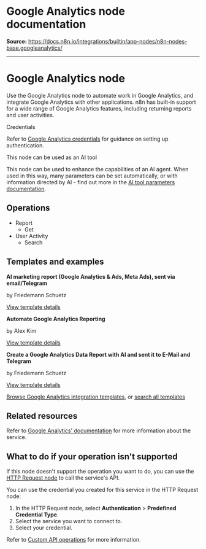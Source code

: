 # Google Analytics node documentation

**Source:** https://docs.n8n.io/integrations/builtin/app-nodes/n8n-nodes-base.googleanalytics/

---

# Google Analytics node

Use the Google Analytics node to automate work in Google Analytics, and integrate Google Analytics with other applications. n8n has built-in support for a wide range of Google Analytics features, including returning reports and user activities.

Credentials

Refer to [Google Analytics credentials](../../credentials/google/) for guidance on setting up authentication.

This node can be used as an AI tool

This node can be used to enhance the capabilities of an AI agent. When used in this way, many parameters can be set automatically, or with information directed by AI - find out more in the [AI tool parameters documentation](../../../../advanced-ai/examples/using-the-fromai-function/).

## Operations

- Report
  - Get
- User Activity
  - Search

## Templates and examples

**AI marketing report (Google Analytics & Ads, Meta Ads), sent via email/Telegram**

by Friedemann Schuetz

[View template details](https://n8n.io/workflows/2783-ai-marketing-report-google-analytics-and-ads-meta-ads-sent-via-emailtelegram/)

**Automate Google Analytics Reporting**

by Alex Kim

[View template details](https://n8n.io/workflows/2549-automate-google-analytics-reporting/)

**Create a Google Analytics Data Report with AI and sent it to E-Mail and Telegram**

by Friedemann Schuetz

[View template details](https://n8n.io/workflows/2673-create-a-google-analytics-data-report-with-ai-and-sent-it-to-e-mail-and-telegram/)

[Browse Google Analytics integration templates](https://n8n.io/integrations/google-analytics/), or [search all templates](https://n8n.io/workflows/)

## Related resources

Refer to [Google Analytics' documentation](https://developers.google.com/analytics) for more information about the service.

## What to do if your operation isn't supported

If this node doesn't support the operation you want to do, you can use the [HTTP Request node](../../core-nodes/n8n-nodes-base.httprequest/) to call the service's API.

You can use the credential you created for this service in the HTTP Request node:

1. In the HTTP Request node, select **Authentication** > **Predefined Credential Type**.
2. Select the service you want to connect to.
3. Select your credential.

Refer to [Custom API operations](../../../custom-operations/) for more information.
